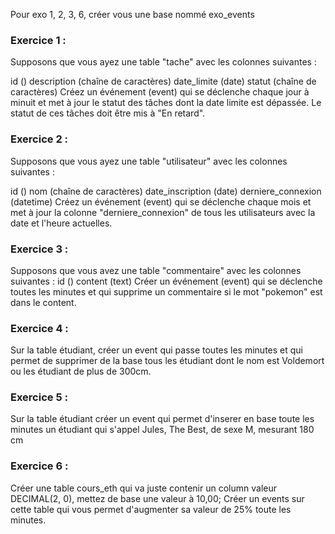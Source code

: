Pour exo 1, 2, 3, 6, créer vous une base nommé exo_events
### Exercice 1 : ###
Supposons que vous ayez une table "tache" avec les colonnes suivantes :

id ()
description (chaîne de caractères)
date_limite (date)
statut (chaîne de caractères)
Créez un événement (event) qui se déclenche chaque jour à minuit et met à jour le statut des tâches dont la date limite est dépassée. Le statut de ces tâches doit être mis à "En retard".


### Exercice 2 : ###
Supposons que vous ayez une table "utilisateur" avec les colonnes suivantes :

id ()
nom (chaîne de caractères)
date_inscription (date)
derniere_connexion (datetime)
Créez un événement (event) qui se déclenche chaque mois et met à jour la colonne "derniere_connexion" de tous les utilisateurs avec la date et l'heure actuelles.

### Exercice 3 : ###
Supposons que vous avez une table "commentaire" avec les colonnes suivantes : 
id ()
content (text)
Créer un événement (event) qui se déclenche toutes les minutes et qui supprime un commentaire si le mot "pokemon" est dans le content.


### Exercice 4 : ###
Sur la table étudiant, créer un event qui passe toutes les minutes et qui permet de supprimer de la base tous les étudiant dont le nom est Voldemort ou les étudiant de plus de 300cm.

### Exercice 5 : ###
Sur la table étudiant créer un event qui permet d'inserer en base toute les minutes un étudiant qui s'appel Jules, The Best, de sexe M, mesurant 180 cm

### Exercice 6 : ###
Créer une table cours_eth qui va juste contenir un column valeur DECIMAL(2, 0), mettez de base une valeur à 10,00;
Créer un events sur cette table qui vous permet d'augmenter sa valeur de 25% toute les minutes.